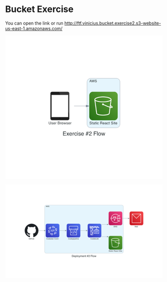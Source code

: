 # Bucket Exercise

You can open the link or run
<http://ftf.vinicius.bucket.exercise2.s3-website-us-east-1.amazonaws.com/>

![alt text](https://github.com/vinixnan/cloudtest/blob/main/diagram/ex2.png?raw=true)

![alt text](https://github.com/vinixnan/cloudtest/blob/main/diagram/ex2deploy.png?raw=true)
